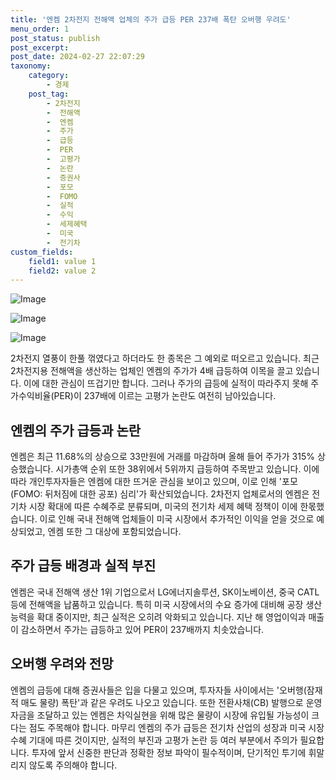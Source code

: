 ```yaml
---
title: '엔켐 2차전지 전해액 업체의 주가 급등 PER 237배 폭탄 오버행 우려도'
menu_order: 1
post_status: publish
post_excerpt: 
post_date: 2024-02-27 22:07:29
taxonomy:
    category:
        - 경제
    post_tag:
        - 2차전지
        -  전해액
        -  엔켐
        -  주가
        -  급등
        -  PER
        -  고평가
        -  논란
        -  증권사
        -  포모
        -  FOMO
        -  실적
        -  수익
        -  세제혜택
        -  미국
        -  전기차
custom_fields:
    field1: value 1
    field2: value 2
---
```


![Image](https://imgnews.pstatic.net/image/015/2024/02/27/0004953152_001_20240227075401030.jpg?type=w647)

![Image](https://imgnews.pstatic.net/image/015/2024/02/27/0004953152_002_20240227075401065.jpg?type=w647)

![Image](https://imgnews.pstatic.net/image/015/2024/02/27/0004953152_003_20240227075401098.jpg?type=w647)

2차전지 열풍이 한풀 꺾였다고 하더라도 한 종목은 그 예외로 떠오르고 있습니다. 최근 2차전지용 전해액을 생산하는 업체인 엔켐의 주가가 4배 급등하여 이목을 끌고 있습니다. 이에 대한 관심이 뜨겁기만 합니다. 그러나 주가의 급등에 실적이 따라주지 못해 주가수익비율(PER)이 237배에 이르는 고평가 논란도 여전히 남아있습니다.
## 엔켐의 주가 급등과 논란
엔켐은 최근 11.68%의 상승으로 33만원에 거래를 마감하며 올해 들어 주가가 315% 상승했습니다. 시가총액 순위 또한 38위에서 5위까지 급등하여 주목받고 있습니다. 이에 따라 개인투자자들은 엔켐에 대한 뜨거운 관심을 보이고 있으며, 이로 인해 '포모(FOMO: 뒤처짐에 대한 공포) 심리'가 확산되었습니다.
2차전지 업체로서의 엔켐은 전기차 시장 확대에 따른 수혜주로 분류되며, 미국의 전기차 세제 혜택 정책이 이에 한몫했습니다. 이로 인해 국내 전해액 업체들이 미국 시장에서 추가적인 이익을 얻을 것으로 예상되었고, 엔켐 또한 그 대상에 포함되었습니다.
## 주가 급등 배경과 실적 부진
엔켐은 국내 전해액 생산 1위 기업으로서 LG에너지솔루션, SK이노베이션, 중국 CATL 등에 전해액을 납품하고 있습니다. 특히 미국 시장에서의 수요 증가에 대비해 공장 생산 능력을 확대 중이지만, 최근 실적은 오히려 악화되고 있습니다. 지난 해 영업이익과 매출이 감소하면서 주가는 급등하고 있어 PER이 237배까지 치솟았습니다.
## 오버행 우려와 전망
엔켐의 급등에 대해 증권사들은 입을 다물고 있으며, 투자자들 사이에서는 '오버행(잠재적 매도 물량) 폭탄'과 같은 우려도 나오고 있습니다. 또한 전환사채(CB) 발행으로 운영 자금을 조달하고 있는 엔켐은 차익실현을 위해 많은 물량이 시장에 유입될 가능성이 크다는 점도 주목해야 합니다.
마무리
엔켐의 주가 급등은 전기차 산업의 성장과 미국 시장 수혜 기대에 따른 것이지만, 실적의 부진과 고평가 논란 등 여러 부분에서 주의가 필요합니다. 투자에 앞서 신중한 판단과 정확한 정보 파악이 필수적이며, 단기적인 투기에 휘말리지 않도록 주의해야 합니다.
